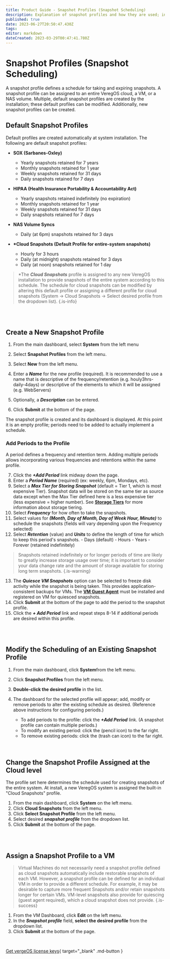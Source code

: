 ```yaml
---
title: Product Guide - Snapshot Profiles (Snapshot Scheduling)
description: Explanation of snapshot profiles and how they are used; instructions for creating, modifing and assigning snapshot profiles
published: true
date: 2023-06-27T20:50:47.430Z
tags: 
editor: markdown
dateCreated: 2023-03-29T00:47:41.780Z
---
```


# Snapshot Profiles (Snapshot Scheduling)

A snapshot profile defines a schedule for taking and expiring snapshots. A snapshot profile can be assigned to an entire VeregOS cloud, a VM, or a NAS volume.  Multiple, default snapshot profiles are created by the installation; these default profiles can be modified. Additionally, new snapshot profiles can be created.



## Default Snapshot Profiles

Default profiles are created automatically at system installation. The following are default snapshot profiles:

- **SOX (Sarbanes-Oxley)**

   -   Yearly snapshots retained for 7 years
   -   Monthly snapshots retained for 1 year
   -   Weekly snapshots retained for 31 days
   -   Daily snapshots retained for 7 days

- **HIPAA (Health Insurance Portability & Accountability Act)**

   -   Yearly snapshots retained indefinitely (no expiration)
   -   Monthly snapshots retained for 1 year
   -   Weekly snapshots retained for 31 days
   -   Daily snapshots retained for 7 days

- **NAS Volume Syncs**

  -   Daily (at 6pm) snapshots retained for 3 days

- **\*Cloud Snapshots (Default Profile for entire-system snapshots)**

   -   Hourly for 3 hours
   -   Daily (at midnight) snapshots retained for 3 days
   -   Daily (at noon) snapshots retained for 1 day

> \*The ***Cloud Snapshots*** profile is assigned to any new VeregOS installation to provide snapshots of the entire system according to this schedule. The schedule for cloud snapshots can be modified by altering this default profile or assigning a different profile for cloud snapshots (System -> Cloud Snapshots -> Select desired profile from the dropdown list). {.is-info}



<br>
<br>

## Create a New Snapshot Profile

1.  From the main dashboard, select **System** from the left menu
2.  Select **Snapshot Profiles** from the left menu.
3.  Select **New** from the left menu.
4.  Enter a ***Name*** for the new profile (required).  It is recommended to use a name that is descriptive of the frequency/retention (e.g. houly3hrs-daily-4days) or descriptive of the elements to which it will be assigned (e.g. WebServers)

5.  Optionally, a ***Description*** can be entered.
6.  Click **Submit** at the bottom of the page.

The snapshot profile is created and its dashboard is displayed. At this point it is an empty profile; periods need to be added to actually implement a schedule.

### Add Periods to the Profile
A period defines a frequency and retention term. Adding multiple periods allows incorporating various frequencies and retentions within the same profile. 


7.  Click the ***+Add Period*** link midway down the page.
8.  Enter a ***Period Name*** (required) (ex: weekly, 6pm, Mondays, etc).
9.  Select a ***Max Tier for Storing Snapshot*** (default = Tier 1, which is most expensive Tier). Snapshot data will be stored on the same tier as source data except when the Max Tier defined here is a less expensive tier (less expensive = higher number). See [**Storage Tiers**](../product-guide/storagetiers) for more information about storage tiering.
10.  Select ***Frequency*** for how often to take the snapshots.
11.  Select values for ***(Month, Day of Month, Day of Week Hour, Minute)*** to schedule the snapshots (fields will vary depending upon the Frequency selected)
12.  Select ***Retention*** (value) and ***Units*** to define the length of time for which to keep this period's snapshots.
    -   Days (default)
    -   Hours
    -   Years
    -   Forever (retained indefinitely)

> Snapshots retained indefinitely or for longer periods of time are likely to greatly increase storage usage over time; it is important to consider your data change rate and the amount of storage available for storing long term snapshots. {.is-warning}

13.  The ***Quiesce VM Snapshots*** option can be selected to freeze disk activity while the snapshot is being taken. This provides application-consistent backups for VMs. The [**VM Guest Agent**](../product-guide/VMguestagent) must be installed and registered on VM for quiesced snapshots.
14.  Click **Submit** at the bottom of the page to add the period to the snapshot profile.
15.  Click the ***\+ Add Period*** link and repeat steps 8-14  if additional periods are desired within this profile.

<br>
<br>


## Modify the Scheduling of an Existing Snapshot Profile

1.  From the main dashboard, click **System**from the left menu.
2.  Click **Snapshot Profiles** from the left menu.
3.  **Double-click the desired profile** in the list.
4.  The dashboard for the selected profile will appear; add, modify or remove periods to alter the existing schedule as desired. (Reference above instructions for configuring periods.)
    -   To add periods to the profile: click the ***+Add Period*** link. (A snapshot profile can contain multiple periods.)
    -   To modify an existing period: click the (pencil icon) to the far right.
    -   To remove existing periods: click the (trash can icon) to the far right.
    
    <br>
    <br>
    

## Change the Snapshot Profile Assigned at the Cloud level

The profile set here determines the schedule used for creating snapshots of the entire system. At install, a new VeregOS system is assigned the built-in "Cloud Snapshots" profile. 

1.  From the main dashboard, click **System** on the left menu.
2.  Click **Cloud Snapshots** from the left menu.
3.  Click **Select Snapshot Profile** from the left menu.
4.  Select desired ***snapshot profile*** from the dropdown list.
5.  Click **Submit** at the bottom of the page.


<br>
<br>

## Assign a Snapshot Profile to a VM

> Virtual Machines do not necessarily need a snapshot profile defined as cloud snapshots automatically include restorable snapshots of each VM. However, a snapshot profile can be defined for an individual VM in order to provide a different schedule. For example, it may be desirable to capture more frequent Snapshots and/or retain snapshots longer for certain VMs. VM-level snapshots also provide for quiescing (guest agent required), which a cloud snapshot does not provide. {.is-success}

1.  From the VM Dashboard, click **Edit** on the left menu.
2.  In the ***Snapshot profile*** field, **select the desired profile** from the dropdown list.
3.  Click **Submit** at the bottom of the page.


<br>

[Get vergeOS license keys](https://www.verge.io/test-drive){ target="_blank" .md-button }